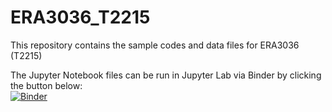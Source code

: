 # ERA3036_T2215
This repository contains the sample codes and data files for ERA3036 (T2215)

The Jupyter Notebook files can be run in Jupyter Lab via Binder by clicking the button below:  
[![Binder](https://mybinder.org/badge_logo.svg)](https://mybinder.org/v2/gh/wooihaw/ERA3036_T2215/main)
